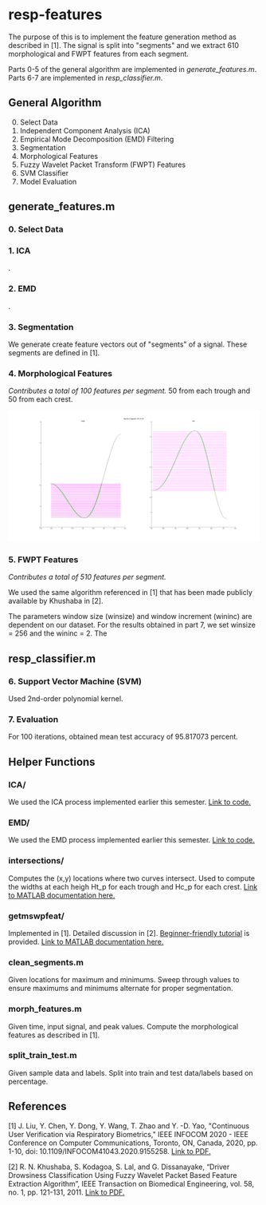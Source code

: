 # resp-features

The purpose of this is to implement the feature generation method as described in [1]. The signal is split into "segments" and we extract 610 morphological and FWPT features from each segment. 

Parts 0-5 of the general algorithm are implemented in *generate_features.m*. Parts 6-7 are implemented in *resp_classifier.m*. 

## General Algorithm

0. Select Data
1. Independent Component Analysis (ICA)
2. Empirical Mode Decomposition (EMD) Filtering
3. Segmentation
4. Morphological Features
5. Fuzzy Wavelet Packet Transform (FWPT) Features 
6. SVM Classifier
7. Model Evaluation


## generate_features.m

### 0. Select Data

### 1. ICA

.

### 2. EMD

.

### 3. Segmentation

We generate create feature vectors out of "segments" of a signal. These segments are defined in [1].


### 4. Morphological Features

*Contributes a total of 100 features per segment.* 50 from each trough and 50 from each crest.

![Source 2, Segment 127, Morphological Feature](./Images/src2_morph_seg127.png)


### 5. FWPT Features

*Contributes a total of 510 features per segment.* 

We used the same algorithm referenced in [1] that has been made publicly available by Khushaba in [2].

The parameters window size (winsize) and window increment (wininc) are dependent on our dataset. For the results obtained in part 7, we set winsize = 256 and the wininc = 2. The 

## resp_classifier.m

### 6. Support Vector Machine (SVM)

Used 2nd-order polynomial kernel. 

### 7. Evaluation 

For 100 iterations, obtained mean test accuracy of 95.817073 percent.

## Helper Functions

### ICA/

We used the ICA process implemented earlier this semester. [Link to code.](https://github.com/gustybear-research/x96_multi_moda_p_verf_osa/tree/main/ICA_analysis)

### EMD/

We used the EMD process implemented earlier this semester. [Link to code.](https://github.com/davidvliang/emd-analysis)

### intersections/

Computes the (x,y) locations where two curves intersect. Used to compute the widths at each heigh Ht_p for each trough and Hc_p for each crest. [Link to MATLAB documentation here.](https://www.mathworks.com/matlabcentral/fileexchange/11837-fast-and-robust-curve-intersections)

### getmswpfeat/

Implemented in [1]. Detailed discussion in [2]. [Beginner-friendly tutorial](./Helpers/getmswpfeat/Tutorial_Feature%20Extraction%20Using%20Multisignal%20Wavelet%20Packet.pdf) is provided. [Link to MATLAB documentation here.](https://www.mathworks.com/matlabcentral/fileexchange/33146-feature-extraction-using-multisignal-wavelet-packet-decomposition)

### clean_segments.m

Given locations for maximum and minimums. Sweep through values to ensure maximums and minimums alternate for proper segmentation.

### morph_features.m

Given time, input signal, and peak values. Compute the morphological features as described in [1].

### split_train_test.m

Given sample data and labels. Split into train and test data/labels based on percentage. 

## References

[1] J. Liu, Y. Chen, Y. Dong, Y. Wang, T. Zhao and Y. -D. Yao, "Continuous User Verification via Respiratory Biometrics," IEEE INFOCOM 2020 - IEEE Conference on Computer Communications, Toronto, ON, Canada, 2020, pp. 1-10, doi: 10.1109/INFOCOM41043.2020.9155258. [Link to PDF.](./Reference/Liu_et_al._-_2020_-_Continuous_User_Verification_via_Respiratory_Biome_2.pdf)

[2] R. N. Khushaba, S. Kodagoa, S. Lal, and G. Dissanayake, “Driver Drowsiness Classification Using Fuzzy Wavelet Packet Based Feature Extraction Algorithm”, IEEE Transaction on Biomedical Engineering, vol. 58, no. 1, pp. 121-131, 2011. [Link to PDF.](./Reference/khushaba2011.pdf)